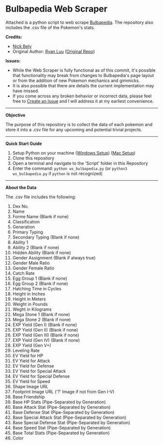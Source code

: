 # Bulbapedia Web Scraper

Attached is a python script to web scrape [Bulbapedia](https://bulbapedia.bulbagarden.net/wiki/Main_Page). The repository also includes the .csv file of the Pokemon's stats.

**Credits:**
- [Nick Bely](https://github.com/nbely)
- Original Author: [Ryan Luu](https://github.com/ryanluuwas) ([Original Repo](https://github.com/ryanluuwas/Bulbapedia-Web-Scraper))


**Issues:**
- While the Web Scraper is fully functional as of this commit, it's possible that functionality may break from changes to Bulbapedia's page layout or from the addition of new Pokemon mechanics and gimmicks.
- It is also possible that there are details the current implementation may have missed.
- If you come across any broken behavior or incorrect data, please feel free to [Create an Issue](https://github.com/nbely/Bulbapedia-Pokedex-Web-Scraper/issues) and I will address it at my earliest convenience.

___

**Objective**

The purpose of this repository is to collect the data of each pokemon and store it into a .csv file for any upcoming and potential trivial projects.

___

**Quick Start Guide**

1. Setup Python on your machine ([Windows Setup](https://docs.python.org/3/using/windows.html)) ([Mac Setup](https://docs.python.org/3/using/mac.html))
2. Clone this repository
3. Open a terminal and navigate to the 'Script' folder in this Repository
4. Enter the command: `python ws_bulbapedia.py` (or `python3 ws_bulbapedia.py` if `python` is not recognized)

___

**About the Data**

The .csv file includes the following:
1. Dex No.
2. Name
3. Forme Name (Blank if none)
4. Classification
5. Generation
6. Primary Typing
7. Secondary Typing (Blank if none)
8. Ability 1
9. Ability 2 (Blank if none)
10. Hidden Ability (Blank if none)
11. Gender Assignment (Blank if always true)
12. Gender Male Ratio
13. Gender Female Ratio
14. Catch Rate
15. Egg Group 1 (Blank if none)
16. Egg Group 2 (Blank if none)
17. Hatching Time in Cycles
18. Height in Inches
19. Height in Meters
20. Weight in Pounds
21. Weght in Kilograms
22. Mega Stone 1 (Blank if none)
23. Mega Stone 2 (Blank if none)
24. EXP Yield (Gen I) (Blank if none)
25. EXP Yield (Gen II) (Blank if none)
26. EXP Yield (Gen III) (Blank if none)
27. EXP Yield (Gen IV) (Blank if none)
28. EXP Yield (Gen V+)
29. Leveling Rate
30. EV Yield for HP
31. EV Yield for Attack
32. EV Yield for Defense
33. EV Yield for Special Attack
34. EV Yield for Special Defense
35. EV Yield for Speed
36. Shape Image URL
37. Footprint Image URL ('?' Image if not from Gen I-V)
38. Base Friendship
39. Base HP Stats (Pipe-Separated by Generation)
40. Base Attack Stat (Pipe-Separated by Generation)
41. Base Defense Stat (Pipe-Separated by Generation)
42. Base Special Attack Stat (Pipe-Separated by Generation)
43. Base Special Defense Stat (Pipe-Separated by Generation)
44. Base Speed Stat (Pipe-Separated by Generation)
45. Base Total Stats (Pipe-Separated by Generation)
46. Color
